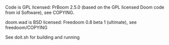
Code is GPL licensed: PrBoom 2.5.0 (based on the GPL licensed Doom code from id Software), see COPYING.

doom.wad is BSD licensed: Freedoom 0.8 beta 1 (ultimate), see freedoom/COPYING

See doit.sh for building and running

